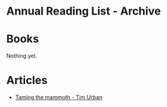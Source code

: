 Annual Reading List - Archive
=============================

Books
=====
Nothing yet.

Articles
========
* [Taming the mammoth - Tim Urban](http://waitbutwhy.com/2014/06/taming-mammoth-let-peoples-opinions-run-life.html)
